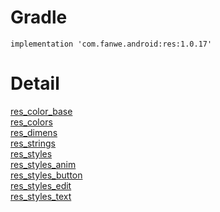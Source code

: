 # Gradle
```
implementation 'com.fanwe.android:res:1.0.17'
```

# Detail
[res_color_base](https://github.com/zj565061763/res/blob/master/lib/src/main/res/values/res_color_base.xml)
<br>
[res_colors](https://github.com/zj565061763/res/blob/master/lib/src/main/res/values/res_colors.xml)
<br>
[res_dimens](https://github.com/zj565061763/res/blob/master/lib/src/main/res/values/res_dimens.xml)
<br>
[res_strings](https://github.com/zj565061763/res/blob/master/lib/src/main/res/values/res_strings.xml)
<br>
[res_styles](https://github.com/zj565061763/res/blob/master/lib/src/main/res/values/res_styles.xml)
<br>
[res_styles_anim](https://github.com/zj565061763/res/blob/master/lib/src/main/res/values/res_styles_anim.xml)
<br>
[res_styles_button](https://github.com/zj565061763/res/blob/master/lib/src/main/res/values/res_styles_button.xml)
<br>
[res_styles_edit](https://github.com/zj565061763/res/blob/master/lib/src/main/res/values/res_styles_edit.xml)
<br>
[res_styles_text](https://github.com/zj565061763/res/blob/master/lib/src/main/res/values/res_styles_text.xml)